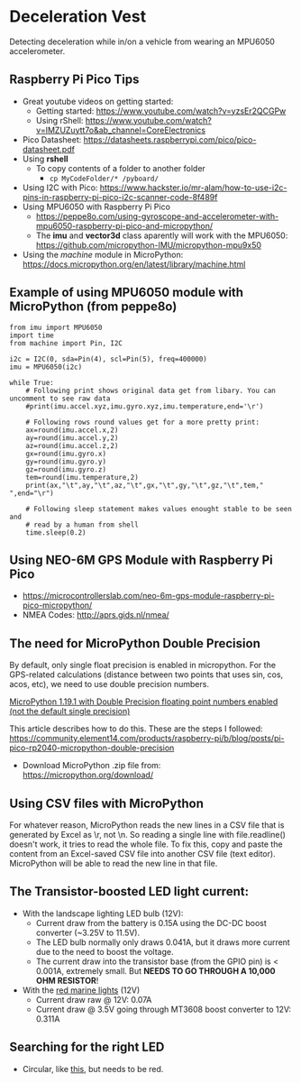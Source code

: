 # Deceleration Vest
Detecting deceleration while in/on a vehicle from wearing an MPU6050 accelerometer.

## Raspberry Pi Pico Tips
- Great youtube videos on getting started:
    - Getting started: https://www.youtube.com/watch?v=yzsEr2QCGPw
    - Using rShell: https://www.youtube.com/watch?v=IMZUZuytt7o&ab_channel=CoreElectronics
- Pico Datasheet: https://datasheets.raspberrypi.com/pico/pico-datasheet.pdf
- Using **rshell**
    - To copy contents of a folder to another folder
        - `cp MyCodeFolder/* /pyboard/`
- Using I2C with Pico:  https://www.hackster.io/mr-alam/how-to-use-i2c-pins-in-raspberry-pi-pico-i2c-scanner-code-8f489f
- Using MPU6050 with Raspberry Pi Pico
    - https://peppe8o.com/using-gyroscope-and-accelerometer-with-mpu6050-raspberry-pi-pico-and-micropython/
    - The **imu** and **vector3d** class aparently will work with the MPU6050: https://github.com/micropython-IMU/micropython-mpu9x50
- Using the *machine* module in MicroPython: https://docs.micropython.org/en/latest/library/machine.html

## Example of using MPU6050 module with MicroPython (from peppe8o)
```
from imu import MPU6050
import time
from machine import Pin, I2C

i2c = I2C(0, sda=Pin(4), scl=Pin(5), freq=400000)
imu = MPU6050(i2c)

while True:
    # Following print shows original data get from libary. You can uncomment to see raw data
    #print(imu.accel.xyz,imu.gyro.xyz,imu.temperature,end='\r')
    
    # Following rows round values get for a more pretty print:
    ax=round(imu.accel.x,2)
    ay=round(imu.accel.y,2)
    az=round(imu.accel.z,2)
    gx=round(imu.gyro.x)
    gy=round(imu.gyro.y)
    gz=round(imu.gyro.z)
    tem=round(imu.temperature,2)
    print(ax,"\t",ay,"\t",az,"\t",gx,"\t",gy,"\t",gz,"\t",tem,"        ",end="\r")
    
    # Following sleep statement makes values enought stable to be seen and
    # read by a human from shell
    time.sleep(0.2)
```

## Using NEO-6M GPS Module with Raspberry Pi Pico
- https://microcontrollerslab.com/neo-6m-gps-module-raspberry-pi-pico-micropython/
- NMEA Codes: http://aprs.gids.nl/nmea/

## The need for MicroPython Double Precision
By default, only single float precision is enabled in micropython. For the GPS-related calculations (distance between two points that uses sin, cos, acos, etc), we need to use double precision numbers. 

[MicroPython 1.19.1 with Double Precision floating point numbers enabled (not the default single precision)](micropython-1.19.1-double-precision.uf2)

This article describes how to do this. These are the steps I followed: https://community.element14.com/products/raspberry-pi/b/blog/posts/pi-pico-rp2040-micropython-double-precision
- Download MicroPython .zip file from: https://micropython.org/download/

## Using CSV files with MicroPython
For whatever reason, MicroPython reads the new lines in a CSV file that is generated by Excel as \r, not \n. So reading a single line with file.readline() doesn't work, it tries to read the whole file. To fix this, copy and paste the content from an Excel-saved CSV file into another CSV file (text editor). MicroPython will be able to read the new line in that file.


## The Transistor-boosted LED light current:
- With the landscape lighting LED bulb (12V):
    - Current draw from the battery is 0.15A using the DC-DC boost converter (~3.25V to 11.5V).
    - The LED bulb normally only draws 0.041A, but it draws more current due to the need to boost the voltage.
    - The current draw into the transistor base (from the GPIO pin) is < 0.001A, extremely small. But **NEEDS TO GO THROUGH A 10,000 OHM RESISTOR**!
- With the [red marine lights](https://www.amazon.com/dp/B081HD261N?psc=1&smid=A1J9BIVZ7I2UP0&ref_=chk_typ_imgToDp) (12V)
    - Current draw raw @ 12V: 0.07A
    - Current draw @ 3.5V going through MT3608 boost converter to 12V: 0.311A

## Searching for the right LED
- Circular, like [this](https://www.amazon.com/Landscape-Halogen-Equivalent-Daylight-Recessed/dp/B07N86919J/ref=sr_1_58?crid=2HQB8UFH497GN&keywords=BAOMING+G4+led+red&qid=1658066241&sprefix=baoming+g4+led+re%2Caps%2C72&sr=8-58), but needs to be red.